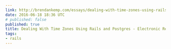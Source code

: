 ```yaml
---
link: http://brendankemp.com/essays/dealing-with-time-zones-using-rails-and-postgres/
date: 2016-06-18 18:36 UTC
# published: false
published: true
title: Dealing With Time Zones Using Rails and Postgres - Electronic Renaissance
tags:
- rails
---
```



